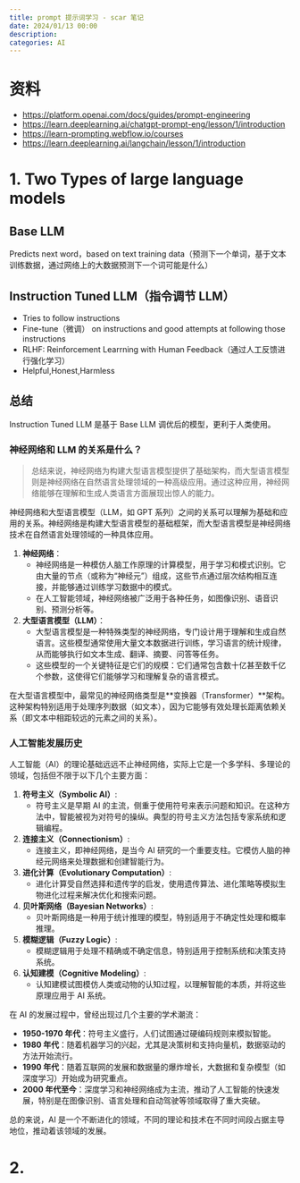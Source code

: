 ```yaml
---
title: prompt 提示词学习 - scar 笔记
date: 2024/01/13 00:00
description:
categories: AI
---
```


# 资料

- https://platform.openai.com/docs/guides/prompt-engineering
- https://learn.deeplearning.ai/chatgpt-prompt-eng/lesson/1/introduction
- https://learn-prompting.webflow.io/courses
- https://learn.deeplearning.ai/langchain/lesson/1/introduction

# 1. Two Types of large language models

## Base LLM

Predicts next word，based on text training data（预测下一个单词，基于文本训练数据，通过网络上的大数据预测下一个词可能是什么）

## Instruction Tuned LLM（指令调节 LLM）

- Tries to follow instructions
- Fine-tune（微调） on instructions and good attempts at following those instructions
- RLHF: Reinforcement Learrning with Human Feedback（通过人工反馈进行强化学习）
- Helpful,Honest,Harmless

## 总结

Instruction Tuned LLM 是基于 Base LLM 调优后的模型，更利于人类使用。

### 神经网络和 LLM 的关系是什么？

> 总结来说，神经网络为构建大型语言模型提供了基础架构，而大型语言模型则是神经网络在自然语言处理领域的一种高级应用。通过这种应用，神经网络能够在理解和生成人类语言方面展现出惊人的能力。

神经网络和大型语言模型（LLM，如 GPT 系列）之间的关系可以理解为基础和应用的关系。神经网络是构建大型语言模型的基础框架，而大型语言模型是神经网络技术在自然语言处理领域的一种具体应用。

1. **神经网络**：
   - 神经网络是一种模仿人脑工作原理的计算模型，用于学习和模式识别。它由大量的节点（或称为“神经元”）组成，这些节点通过层次结构相互连接，并能够通过训练学习数据中的模式。
   - 在人工智能领域，神经网络被广泛用于各种任务，如图像识别、语音识别、预测分析等。
2. **大型语言模型（LLM）**：
   - 大型语言模型是一种特殊类型的神经网络，专门设计用于理解和生成自然语言。这些模型通常使用大量文本数据进行训练，学习语言的统计规律，从而能够执行如文本生成、翻译、摘要、问答等任务。
   - 这些模型的一个关键特征是它们的规模：它们通常包含数十亿甚至数千亿个参数，这使得它们能够学习和理解复杂的语言模式。

在大型语言模型中，最常见的神经网络类型是**变换器（Transformer）**架构。这种架构特别适用于处理序列数据（如文本），因为它能够有效处理长距离依赖关系（即文本中相距较远的元素之间的关系）。

### 人工智能发展历史

人工智能（AI）的理论基础远远不止神经网络，实际上它是一个多学科、多理论的领域，包括但不限于以下几个主要方面：

1. **符号主义（Symbolic AI）**:
   - 符号主义是早期 AI 的主流，侧重于使用符号来表示问题和知识。在这种方法中，智能被视为对符号的操纵。典型的符号主义方法包括专家系统和逻辑编程。
2. **连接主义（Connectionism）**:
   - 连接主义，即神经网络，是当今 AI 研究的一个重要支柱。它模仿人脑的神经元网络来处理数据和创建智能行为。
3. **进化计算（Evolutionary Computation）**:
   - 进化计算受自然选择和遗传学的启发，使用遗传算法、进化策略等模拟生物进化过程来解决优化和搜索问题。
4. **贝叶斯网络（Bayesian Networks）**:
   - 贝叶斯网络是一种用于统计推理的模型，特别适用于不确定性处理和概率推理。
5. **模糊逻辑（Fuzzy Logic）**:
   - 模糊逻辑用于处理不精确或不确定信息，特别适用于控制系统和决策支持系统。
6. **认知建模（Cognitive Modeling）**:
   - 认知建模试图模仿人类或动物的认知过程，以理解智能的本质，并将这些原理应用于 AI 系统。

在 AI 的发展过程中，曾经出现过几个主要的学术潮流：

- **1950-1970 年代**：符号主义盛行，人们试图通过硬编码规则来模拟智能。
- **1980 年代**：随着机器学习的兴起，尤其是决策树和支持向量机，数据驱动的方法开始流行。
- **1990 年代**：随着互联网的发展和数据量的爆炸增长，大数据和复杂模型（如深度学习）开始成为研究重点。
- **2000 年代至今**：深度学习和神经网络成为主流，推动了人工智能的快速发展，特别是在图像识别、语言处理和自动驾驶等领域取得了重大突破。

总的来说，AI 是一个不断进化的领域，不同的理论和技术在不同时间段占据主导地位，推动着该领域的发展。

# 2.
